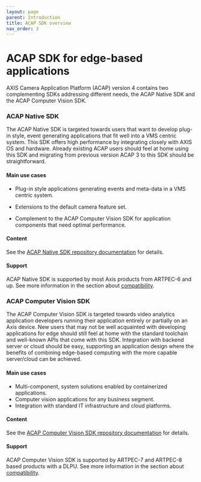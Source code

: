 ```yaml
---
layout: page
parent: Introduction
title: ACAP SDK overview
nav_order: 3
---
```


# ACAP SDK for edge-based applications

AXIS Camera Application Platform (ACAP) version 4 contains two complementing SDKs addressing different needs, the ACAP Native SDK and the ACAP Computer Vision SDK.

### ACAP Native SDK

The ACAP Native SDK is targeted towards users that want to develop plug-in style, event generating applications that fit well into a VMS centric system. This SDK offers high performance by integrating closely with AXIS OS and hardware. Already existing ACAP users should feel at home using this SDK and migrating from previous version ACAP 3 to this SDK should be straightforward.

#### Main use cases ####

* Plug-in style applications generating events and meta-data in a VMS centric system.

* Extensions to the default camera feature set.

* Complement to the ACAP Computer Vision SDK for application components that need optimal performance.

#### Content #### 

See the [ACAP Native SDK repository documentation]( https://github.com/AxisCommunications/acap-native-sdk) for details.

#### Support ####

ACAP Native SDK is supported by most Axis products from ARTPEC-6 and up. See more information in the section about [compatibility](../axis-devices).

### ACAP Computer Vision SDK

The ACAP Computer Vision SDK is targeted towards video analytics application developers running their application entirely or partially on an Axis device. New users that may not be well acquainted with developing applications for edge should still feel at home with the standard toolchain and well-known APIs that come with this SDK. Integration with backend server or cloud should be easy, supporting an application design where the benefits of combining edge-based computing with the more capable server/cloud can be achieved.

#### Main use cases ####

* Multi-component, system solutions enabled by containerized applications.
* Computer vision applications for any business segment.
* Integration with standard IT infrastructure and cloud platforms.

#### Content ####

See the [ACAP Computer Vision SDK repository documentation]( https://github.com/AxisCommunications/acap-computer-vision-sdk) for details.

#### Support ####

ACAP Computer Vision SDK is supported by ARTPEC-7 and ARTPEC-8 based products with a DLPU. See more information in the section about [compatibility](../axis-devices).
